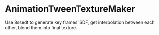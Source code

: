 # AnimationTweenTextureMaker
Use 8ssedt to generate key frames' SDF, get interpolation between each other, blend them into final texture.
